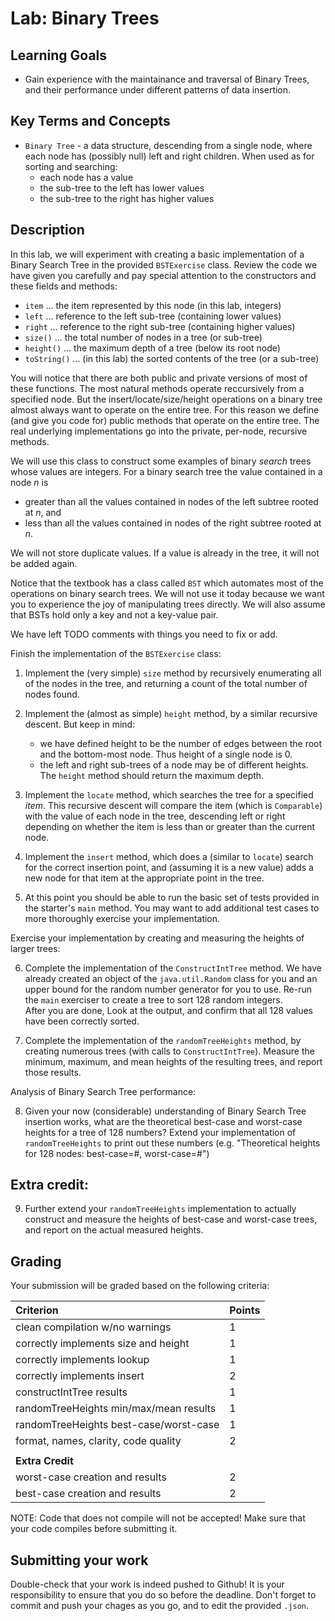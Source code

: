 # Lab: Binary Trees

## Learning Goals

* Gain experience with the maintainance and traversal of Binary Trees,
  and their performance under different patterns of data insertion.

## Key Terms and Concepts

* `Binary Tree` - a data structure, descending from a single node, where each node has
   (possibly null) left and right children.  When used as for sorting and searching:
   * each node has a value
   * the sub-tree to the left has lower values
   * the sub-tree to the right has higher values

## Description

In this lab, we will experiment with creating a basic implementation of a Binary Search Tree in the provided `BSTExercise` class. Review the code we have given you carefully and pay special attention to the constructors and these fields and methods:

* `item` ... the item represented by this node (in this lab, integers)
* `left` ... reference to the left sub-tree (containing lower values)
* `right` ... reference to the right sub-tree (containing higher values)
* `size()` ... the total number of nodes in a tree (or sub-tree)
* `height()` ... the maximum depth of a tree (below its root node)
* `toString()` ... (in this lab) the sorted contents of the tree (or a sub-tree)

You will notice that there are both public and private versions of most of these functions.
The most natural methods operate reccursively from a specified node.  But the insert/locate/size/height
operations on a binary tree almost always want to operate on the entire tree.  For this
reason we define (and give you code for) public methods that operate on the entire
tree.  The real underlying implementations go into the private, per-node, recursive methods.

We will use this class to construct some examples of binary *search* trees whose values are integers. For a binary search tree the value contained in a node *n* is

* greater than all the values contained in nodes of the left subtree rooted at *n*, and
* less than all the values contained in nodes of the right subtree rooted at *n*.

We will not store duplicate values.  If a value is already in the tree, it will not be added again.

Notice that the textbook has a class called `BST` which automates most of the operations on binary search trees. We will not use it today because we want you to experience the joy of manipulating trees directly. We will also assume that BSTs hold only a key and not a key-value pair.

We have left TODO comments with things you need to fix or add.

Finish the implementation of the `BSTExercise` class:

   1. Implement the (very simple) `size` method by recursively enumerating all of the
      nodes in the tree, and returning a count of the total number of nodes
      found.

   2. Implement the (almost as simple) `height` method, by a similar recursive
      descent.  But keep in mind:
      * we have defined height to be the number of edges between the root 
        and the bottom-most node.  Thus height of a single node is 0.
      * the left and right sub-trees of a node may be of different heights.
        The `height` method should return the maximum depth.
   
   3. Implement the `locate` method, which searches the tree for a specified
      *item*.  This recursive descent will compare the item (which is 
      `Comparable`) with the value of each node in the tree, descending
      left or right depending on whether the item is less than or greater
      than the current node.

   4. Implement the `insert` method, which does a (similar to `locate`) search
      for the correct insertion point, and (assuming it is a new value) adds
      a new node for that item at the appropriate point in the tree.

   5. At this point you should be able to run the basic set of tests provided
      in the starter's `main` method.  You may want to add additional test cases
      to more thoroughly exercise your implementation.

Exercise your implementation by creating and measuring the heights of larger
trees:

   6. Complete the implementation of the `ConstructIntTree` method.
      We have already created an object of the `java.util.Random` class for you and an upper bound for the 
      random number generator for you to use.
      Re-run the `main` exerciser to create a tree to sort 128 random integers.  
      After you are done, Look at the output, and confirm that all 128 values 
      have been correctly sorted.

   7. Complete the implementation of the `randomTreeHeights` method, by creating
      numerous trees (with calls to `ConstructIntTree`). 
      Measure the minimum, maximum, and mean heights of the resulting trees,
      and report those results.

Analysis of Binary Search Tree performance:

   8. Given your now (considerable) understanding of Binary Search Tree insertion
      works, what are the theoretical best-case and worst-case heights for a tree 
      of 128 numbers?  Extend your implementation of `randomTreeHeights` to print
      out these numbers (e.g. "Theoretical heights for 128 nodes: best-case=#, worst-case=#")

## Extra credit:

   9. Further extend your `randomTreeHeights` implementation to actually 
      construct and measure the heights of best-case and worst-case trees,
      and report on the actual measured heights.

## Grading

Your submission will be graded based on the following criteria:

| Criterion                                   | Points |
| :------------------------------------------ | :----- |
| clean compilation w/no warnings             | 1      |
| correctly implements size and height        | 1      |
| correctly implements lookup		      | 1      |
| correctly implements insert                 | 2      |
| constructIntTree results                    | 1      |
| randomTreeHeights min/max/mean results      | 1      |
| randomTreeHeights best-case/worst-case      | 1      |
| format, names, clarity, code quality        | 2      |
|                                             |        |
| **Extra Credit**                            |        |
| worst-case creation and results             | 2      |
| best-case creation and results              | 2      |

NOTE: Code that does not compile will not be accepted! Make sure that your code compiles before submitting it.

## Submitting your work

Double-check that your work is indeed pushed to Github! 
It is your responsibility to ensure that you do so before the deadline.
Don't forget to commit and push your chages as you go,
and to edit the provided `.json`.
